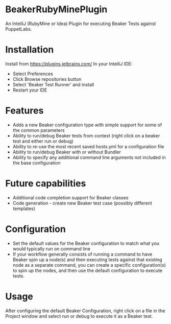 # BeakerRubyMinePlugin
An IntelliJ (RubyMine or Idea) Plugin for executing Beaker Tests against PuppetLabs.

# Installation
Install from https://plugins.jetbrains.com/
In your IntelliJ IDE:
 - Select Preferences 
 - Click Browse repositories button
 - Select 'Beaker Test Runner' and install
 - Restart your IDE

# Features
 - Adds a new Beaker configuration type with simple support for some of the common parameters
 - Ability to run/debug Beaker tests from context (right click on a beaker test and either run or debug)
 - Ability to re-use the most recent saved hosts.yml for a configuration file
 - Ability to run/debug Beaker with or without Bundler
 - Ability to specify any additional command line arguments not included in the base configuration

# Future capabilities
 - Additional code completion support for Beaker classes
 - Code generation - create new Beaker test case (possibly different templates)

# Configuration
 - Set the default values for the Beaker configuration to match what you would typically run on command line
 - If your workflow generally consists of running a command to have Beaker spin up a node(s) and then executing tests against that existing node as a separate command, you can create a specific configuration(s) to spin up the nodes, and then use the default configuration to execute tests.

# Usage
After configuring the default Beaker Configuration, right click on a file in the Project window and select run or debug to execute it as a Beaker test.
